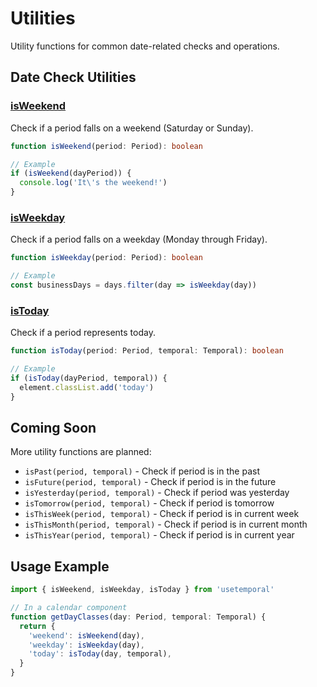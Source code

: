# Utilities

Utility functions for common date-related checks and operations.

## Date Check Utilities

### [isWeekend](/api/utilities/is-weekend)
Check if a period falls on a weekend (Saturday or Sunday).

```typescript
function isWeekend(period: Period): boolean

// Example
if (isWeekend(dayPeriod)) {
  console.log('It\'s the weekend!')
}
```

### [isWeekday](/api/utilities/is-weekday)
Check if a period falls on a weekday (Monday through Friday).

```typescript
function isWeekday(period: Period): boolean

// Example
const businessDays = days.filter(day => isWeekday(day))
```

### [isToday](/api/utilities/is-today)
Check if a period represents today.

```typescript
function isToday(period: Period, temporal: Temporal): boolean

// Example
if (isToday(dayPeriod, temporal)) {
  element.classList.add('today')
}
```

## Coming Soon

More utility functions are planned:

- `isPast(period, temporal)` - Check if period is in the past
- `isFuture(period, temporal)` - Check if period is in the future
- `isYesterday(period, temporal)` - Check if period was yesterday
- `isTomorrow(period, temporal)` - Check if period is tomorrow
- `isThisWeek(period, temporal)` - Check if period is in current week
- `isThisMonth(period, temporal)` - Check if period is in current month
- `isThisYear(period, temporal)` - Check if period is in current year

## Usage Example

```typescript
import { isWeekend, isWeekday, isToday } from 'usetemporal'

// In a calendar component
function getDayClasses(day: Period, temporal: Temporal) {
  return {
    'weekend': isWeekend(day),
    'weekday': isWeekday(day),
    'today': isToday(day, temporal),
  }
}
```